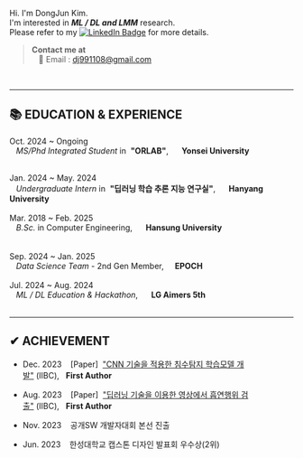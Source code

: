 Hi. I'm DongJun Kim. <br>
I'm interested in _**ML / DL and LMM**_ research.  <br>
Please refer to my [![LinkedIn Badge](http://img.shields.io/badge/-LinkedIn-0072b1?style=flat&logo=linkedin&link=https://www.linkedin.com/in/dongjunkim99/)](https://www.linkedin.com/in/dongjunkim99/) for more details. <br>

> **Contact me at** <br>
&nbsp;&nbsp; 📧 Email : dj991108@gmail.com <br>
<br>

***
## 📚 EDUCATION & EXPERIENCE <br>
Oct. 2024 ~ Ongoing <br>
&nbsp;&nbsp; _MS/Phd Integrated Student_ in&nbsp; **"ORLAB"**,&nbsp;&nbsp;&nbsp;&nbsp;&nbsp; **Yonsei University**
<br><br>

Jan. 2024 ~ May. 2024 <br>
&nbsp;&nbsp; _Undergraduate Intern_ in&nbsp; **"딥러닝 학습 추론 지능 연구실"**,&nbsp;&nbsp;&nbsp;&nbsp;&nbsp; **Hanyang University**
<br><br>
Mar. 2018 ~ Feb. 2025 <br>
&nbsp;&nbsp; _B.Sc._ in Computer Engineering,&nbsp;&nbsp;&nbsp;&nbsp;&nbsp; **Hansung University**
<br><br><br>
Sep. 2024 ~ Jan. 2025 <br>
&nbsp;&nbsp; _Data Science Team_ - 2nd Gen Member,&nbsp;&nbsp;&nbsp;&nbsp;&nbsp;**EPOCH**
<br><br>
Jul. 2024 ~ Aug. 2024 <br>
&nbsp;&nbsp; _ML / DL Education & Hackathon_,&nbsp;&nbsp;&nbsp;&nbsp;&nbsp; **LG Aimers 5th**
<br><br>

***
## ✔ ACHIEVEMENT <br>

- Dec. 2023 &nbsp;&nbsp; [Paper]&nbsp;&nbsp;["CNN 기술을 적용한 침수탐지 학습모델 개발"](https://github.com/user-attachments/files/16798777/CNN.pdf)&nbsp;(IIBC),&nbsp;&nbsp;&nbsp;**First Author**
- Aug. 2023 &nbsp;&nbsp; [Paper]&nbsp;&nbsp;["딥러닝 기술을 이용한 영상에서 흡연행위 검출"](https://github.com/user-attachments/files/16798795/default.pdf)&nbsp;(IIBC),&nbsp;&nbsp;&nbsp;**First Author**

- Nov. 2023 &nbsp;&nbsp; 공개SW 개발자대회 본선 진출 
- Jun. 2023 &nbsp;&nbsp; 한성대학교 캡스톤 디자인 발표회 우수상(2위)
